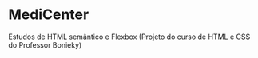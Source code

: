 # MediCenter
Estudos de HTML semântico e Flexbox (Projeto do curso de HTML e CSS do Professor Bonieky)
